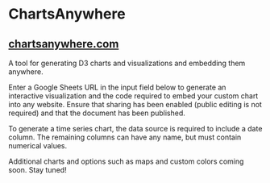 # ChartsAnywhere
## [chartsanywhere.com](http://www.chartsanywhere.com)

A tool for generating D3 charts and visualizations and embedding them anywhere.

Enter a Google Sheets URL in the input field below to generate an interactive visualization and the code required to embed your custom chart into any website. Ensure that sharing has been enabled (public editing is not required) and that the document has been published.

To generate a time series chart, the data source is required to include a date column. The remaining columns can have any name, but must contain numerical values. 

Additional charts and options such as maps and custom colors coming soon. Stay tuned!


